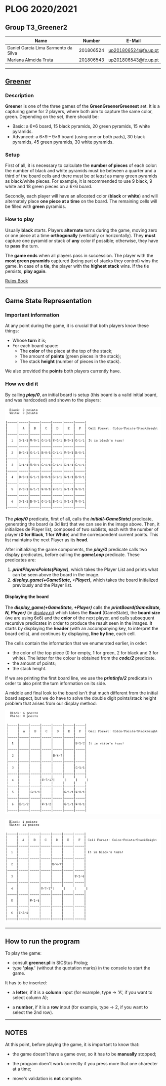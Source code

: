# PLOG 2020/2021  

## Group T3_Greener2

| Name             | Number    | E-Mail             |
| ---------------- | --------- | ------------------ |
| Daniel Garcia Lima Sarmento da Silva    | 201806524 |up201806524@fe.up.pt|
| Mariana Almeida Truta    | 201806543 |up201806543@fe.up.pt|

----

## [Greener](https://www.boardgamegeek.com/boardgame/226081/greener)

### Description

**Greener** is one of the three games of the **GreenGreenerGreenest** set. It is a capturing game for 2 players, where both aim to capture the same color, green.
Depending on the set, there should be:

* Basic: a 6×6 board, 15 black pyramids, 20 green pyramids, 15 white pyramids.
* Advanced: a 6×9 – 9×9 board (using one or both pads), 30 black pyramids, 45 green pyramids, 30 white pyramids.

### Setup  

First of all, it is necessary to calculate the **number of pieces** of each color: the number of black and white pyramids must be between a quarter and a third of the board cells and there must be _at least_ as many green pyramids as black/white pieces.  For example, it is recommended to use 9 black, 9 white and 18 green pieces on a 6×6 board.

Secondly, each player will have an allocated color (**black** or **white**) and will alternately place **one piece at a time** on the board. The remaining cells will be filled with **green** pyramids.

### How to play

Usually **black** starts. Players **alternate** turns during the game, moving zero or one piece at a time **orthogonally** (vertically or horizontally). They **must** capture one pyramid or stack of **any** color if possible; otherwise, they have to **pass** the turn. 	

The **game ends** when all players pass in succession. The player with the **most green pyramids** captured (being part of stacks they control) wins the game. In case of a **tie**, the player with the **highest stack** wins. If the tie persists, **play again**.

[Rules Book](https://nestorgames.com/rulebooks/GREENGREENERGREENEST_EN.pdf)

----

## Game State Representation

### **Important information**

At any point during the game, it is crucial that both players know these things:

* Whose **turn** it is;
* For each board space:
    - The **color** of the piece at the top of the stack;
    - The amount of **points** (green pieces in the stack);
    - The stack **height** (number of pieces in the stack).

We also provided the **points** both players currently have.

### **How we did it**

By calling ***play/0***, an initial board is setup (this board is a valid initial board, and was hardcoded) and shown to the players:

![initial Board](images/initial.png)

The ***play/0*** predicate, first of all, calls the ***initial(-GameState)*** predicate, generating the board (a 3d list) that we can see in the image above. Then, it initializes de Player list, composed of two sublists, each with the number of player (**0 for Black**, **1 for White**) and the correspondent current points. This list maintains the next Player as its **head**.

After initializing the game components, the ***play/0*** predicate calls two display predicates, before calling the ***gameLoop*** predicate. These predicates are:

1. ***printPlayersPoints(Player)***, which takes the Player List and prints what can be seen above the board in the image.
2. ***display_game(+GameState, +Player)***, which takes the board initialized previously and the Player list.

#### **Displaying the board**

The ***display_game(+GameState, +Player)*** calls the ***printBoard(GameState, N, Player)*** (in [display.pl](display.pl)) which takes the **Board** (GameState), the **board size** (we are using 6x6) and the **color** of the next player, and calls subsequent recursive predicates in order to produce the result seen in the images. It starts by displaying the **header** (with an accompanying key, to interpret the board cells), and continues by displaying, **line by line**, each cell.

The cells contain the information that we enumerated earlier, in order:

* the color of the top piece (0 for empty, 1 for green, 2 for black and 3 for white). The letter for the colour is obtained from the ***code/2*** predicate.
* the amount of points;
* the stack height.

If we are printing the first board line, we use the ***printInfo/2*** predicate in order to also print the turn information on its side.

A middle and final look to the board isn't that much different from the initial board aspect, but we do have to solve the double digit points/stack height problem that arises from our display method:

![mid](images/mid.png)

![final](images/final.png)

----

## How to run the program

To play the game:

* consult **greener.pl** in SICStus Prolog;
* type **'play.'** (without the quotation marks) in the console to start the game.

It has to be inserted:

* a **letter**, if it is a **column** input (for example, type -> 'A', if you want to select column A);

* a **number**, if it is a **row** input (for example, type -> 2, if you want to select the 2nd row).

----

## NOTES

At this point, before playing the game, it is important to know that:

* the game doesn't have a game over, so it has to be **manually** stopped;

* the program doen't work correctly if you press more that one charecter at a time;

* move's validation is **not** complete.
